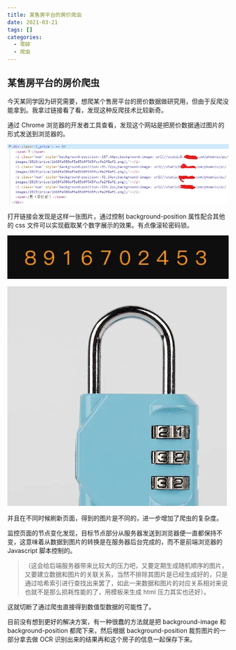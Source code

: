 ```yaml
---
title: 某售房平台的房价爬虫
date: 2021-03-21
tags: []
categories:
  - 零碎
  - 爬虫
---
```


## 某售房平台的房价爬虫

今天某同学因为研究需要，想爬某个售房平台的房价数据做研究用，但由于反爬没能拿到。我拿过链接看了看，发现这种反爬技术比较新奇。

通过 Chrome 浏览器的开发者工具查看，发现这个网站是把房价数据通过图片的形式发送到浏览器的。

![picture 4](../../../../assets/%E9%9B%B6%E7%A2%8E/%E7%88%AC%E8%99%AB/%E6%9F%90%E5%94%AE%E6%88%BF%E5%B9%B3%E5%8F%B0%E7%9A%84%E6%88%BF%E4%BB%B7%E7%88%AC%E8%99%AB/e1e7fcebeaa24f1f2dc7ff4fb165b95d6f0faedb5145a3829821bbb382fa3c3d.png)

打开链接会发现是这样一张图片，通过控制 background-position 属性配合其他的 css 文件可以实现截取某个数字展示的效果。有点像滚轮密码锁。

![picture 5](../../../../assets/%E9%9B%B6%E7%A2%8E/%E7%88%AC%E8%99%AB/%E6%9F%90%E5%94%AE%E6%88%BF%E5%B9%B3%E5%8F%B0%E7%9A%84%E6%88%BF%E4%BB%B7%E7%88%AC%E8%99%AB/924356a188a6133db4ad57c169097c5553e331a8a14c2d379cbc24b4346a82d6.png)

![picture 6](../../../../assets/%E9%9B%B6%E7%A2%8E/%E7%88%AC%E8%99%AB/%E6%9F%90%E5%94%AE%E6%88%BF%E5%B9%B3%E5%8F%B0%E7%9A%84%E6%88%BF%E4%BB%B7%E7%88%AC%E8%99%AB/7b13f98902d2beac854701829b70a1d9818093c1e6fbf0ca548caad7d13b586e.png)

并且在不同时候刷新页面，得到的图片是不同的，进一步增加了爬虫的复杂度。

监控页面的节点变化发现，目标节点部分从服务器发送到浏览器便一直都保持不变，这意味着从数据到图片的转换是在服务器后台完成的，而不是前端浏览器的 Javascript 脚本控制的。

> （这会给后端服务器带来比较大的压力吧，又要定期生成随机顺序的图片，又要建立数据和图片的关联关系，当然不排除其图片是已经生成好的，只是通过哈希索引进行查找出来罢了，如此一来数据和图片的对应关系相对来说也就不是那么损耗性能的了，用模板来生成 html 压力其实也还好）。

这就切断了通过爬虫直接得到数值型数据的可能性了。

目前没有想到更好的解决方案，有一种很蠢的方法就是把 background-image 和 background-position 都爬下来，然后根据 background-position 裁剪图片的一部分拿去做 OCR 识别出来的结果再和这个房子的信息一起保存下来。
